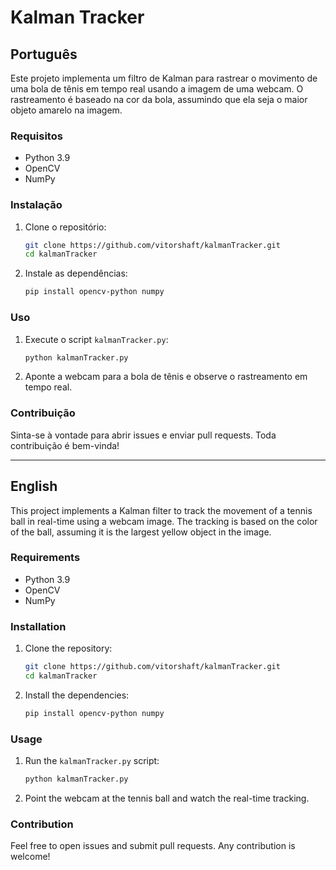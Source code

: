 # Kalman Tracker

## Português

Este projeto implementa um filtro de Kalman para rastrear o movimento de uma bola de tênis em tempo real usando a imagem de uma webcam. O rastreamento é baseado na cor da bola, assumindo que ela seja o maior objeto amarelo na imagem.

### Requisitos

- Python 3.9
- OpenCV
- NumPy

### Instalação

1. Clone o repositório:
    ```sh
    git clone https://github.com/vitorshaft/kalmanTracker.git
    cd kalmanTracker
    ```

2. Instale as dependências:
    ```sh
    pip install opencv-python numpy
    ```

### Uso

1. Execute o script `kalmanTracker.py`:
    ```sh
    python kalmanTracker.py
    ```

2. Aponte a webcam para a bola de tênis e observe o rastreamento em tempo real.

### Contribuição

Sinta-se à vontade para abrir issues e enviar pull requests. Toda contribuição é bem-vinda!

---

## English

This project implements a Kalman filter to track the movement of a tennis ball in real-time using a webcam image. The tracking is based on the color of the ball, assuming it is the largest yellow object in the image.

### Requirements

- Python 3.9
- OpenCV
- NumPy

### Installation

1. Clone the repository:
    ```sh
    git clone https://github.com/vitorshaft/kalmanTracker.git
    cd kalmanTracker
    ```

2. Install the dependencies:
    ```sh
    pip install opencv-python numpy
    ```

### Usage

1. Run the `kalmanTracker.py` script:
    ```sh
    python kalmanTracker.py
    ```

2. Point the webcam at the tennis ball and watch the real-time tracking.

### Contribution

Feel free to open issues and submit pull requests. Any contribution is welcome!
